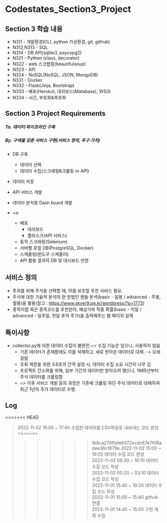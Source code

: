 # Codestates_Section3_Project

## Section 3 학습 내용

+ N311 - 개발환경(CLI, python 가상환경, git, github)
+ N312,N313 - SQL
+ N314 - DB API(sqlite3, psycopg2)
+ N321 - Python (class, decorator)
+ N322 - web 스크랩핑(beautifulsoup)
+ N323 - API
+ N324 - NoSQL(NoSQL, JSON, MongoDB)
+ N331 - Docker
+ N332 - Flask(Jinja, Bootstrap)
+ N333 - 배포(Heroku), 대쉬보드(Matabase), WSGI
+ N334 - 시간, 부호화&복호화

## Section 3 Project Requirements

##### To. 데이터 파이프라인 구축
##### By. 구색을 갖춘 서비스 구현(서비스 정의, 추구 가치)
+ DB 구축
  + 데이터 선택
  + 데이터 수집(스크래핑&크롤링 or API)
+ 데이터 저장
+ API 서비스 개발
+ 데이터 분석용 Dash board 개발

+ +α
  + 배포
    + 대쉬보드
    + 플라스크(API 서비스)
  + 동적 스크래핑(Selenium)
  + 서버형 로컬 DB(PostgreSQL, Docker)
  + 스케줄링(윈도우 스케줄러)
  + API 활용 결과의 DB 및 대시보드 반영
  
## 서비스 정의

+ 투자를 위해 주식을 선택할 때, 이를 보조할 추천 서비스 필요.
+ 주식에 대한 기술적 분석의 한 방법인 캔들 분석(basic - 일봉 / advanced - 주봉, 월봉)을 활용(참고 : https://www.skyer9.pe.kr/wordpress/?p=1773)
+ 종목이름 혹은 종목코드를 추천받아, 예상가와 적중 확률(basic - 익일 / advanced - 일주일, 한달 후의 주가)을 출력해주는 웹 페이지 설계

## 특이사항
+ collector.py에 의한 데이터 수집이 불완전 => 수집 기능은 있으나, 사용하지 않음
  + 기존 데이터가 존재함에도 이를 삭제하고, 새로 받아온 데이터로 대체. -> 오래걸림
  + 조회 제한을 위한 3.6초의 간격 설정 시, 데이터 수집 소요 시간이 너무 김
  + 프로젝트 간소화를 위해, 일부 기간의 데이터만 받아오려 했으나, 1985년부터 주식 데이터를 크롤링함
  + => 이후 서비스 개발 등의 과정은 기존에 크롤링 하던 주식 데이터로 대체하여 최근 1년의 주가 데이터로 수행.

## Log

<<<<<<< HEAD
> 2022-11-02 16:05 ~ 17:40 수집한 데이터를 CSV파일로 내보내는 코드 완성   
=======
>>>>>>> fb8ca270ffafe6372ecdc67e7f06adee36c1679e
> 2022-11-02 15:00 ~ 16:05 데이터 수집 코드 완성   
> 2022-11-02 08:30 ~ 10:10 데이터 수집 코드 작성   
> 2022-11-02 00:20 ~ 03:10 데이터 수집 코드 작성   
> 2022-11-01 15:40 ~ 19:20 데이터 수집 코드 작성   
> 2022-11-01 15:00 ~ 15:40 github 연결   
> 2022-11-01 14:45 ~ 15:00 구현 계획 수립   
